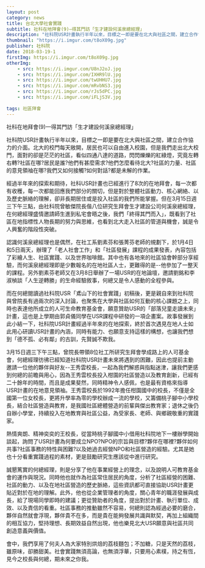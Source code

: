 ```yaml
---
layout: post
category: news
title: 台北大學社會實踐
subtitle: 社科在地拜會(9)—得其門訪「生才建設何溪泉總經理」
description: "社科院USR計畫執行半年以來，目標之一即是要在北大與社區之間，建立合作協力的介面。北大的校門每天敞開，居民也可以自由進入校園..."
thumbnail: "https://i.imgur.com/t8oX09g.jpg"
publisher: 社科院
date: 2018-03-19-1
firstImg: https://i.imgur.com/t8oX09g.jpg
otherImg:
    - src: https://i.imgur.com/U8nJ2oJ.jpg
    - src: https://i.imgur.com/IXHR9lU.jpg
    - src: https://i.imgur.com/twUHHU7.jpg
    - src: https://i.imgur.com/mRvbNS3.jpg
    - src: https://i.imgur.com/rJs5dPC.jpg
    - src: https://i.imgur.com/iFLjS3V.jpg
    
tags: 社區拜會
---
```


社科在地拜會(9)—得其門訪「生才建設何溪泉總經理」

社科院USR計畫執行半年以來，目標之一即是要在北大與社區之間，建立合作協力的介面。北大的校門每天敞開，居民也可以自由進入校園，但是我們走出北大校門，面對的卻是茫茫的社區，看似四通八達的道路，閃閃爍爍的紅綠燈，究竟左轉右轉?社區在哪?居民是誰?他們有甚麼需求?他們怎麼看待北大?社區的力量、社區的意見領袖在哪?我們又如何接觸?如何對話?都是未解的作業。

經過半年來的探索和期待，社科USR計畫也已經進行了8次的在地拜會，每一次都有收穫，每一次都能回應我們部分的關切，但是對於整體社區動力、核心網絡、以及歷史脈絡的理解，卻非長期居住或是投入社區的我們所能掌握。但在3月15日週三下午三點，由社科院曾敏傑院長偕八位研究生拜會生才建設公司何溪泉總經理，在何總經理盛情邀請師生進到私宅會晤之後，我們「終得其門而入」，既看到了社區在地指標性人物長期的努力與思維，也看到北大走入社區的管道與機會，誠是令人興奮的階段性突破。

認識何溪泉總經理也是偶然，在社工系劉素芬和張菁芬老師的規劃下，於1月4日和5日兩天，辦理了「老人社會工作」和「社區發展」課程的成果發表，內容包括了彩繪人生、社區實踐、以及世界咖啡館。其中也有各地來的社區協會幹部分享經驗，而何溪泉總經理即是少數報名的在地社區人士，更難得的是--他參加了一整天的課程。另外劉素芬老師又在3月8日舉辦了一場USR的在地論壇，邀請劉銘和李淑楨談「人生逆轉勝」的生命經驗敘事，何總又是令人感動的全程參與。

而在何總閱讀過社科院USR「鳶山下的社會實踐」初稿後，更是親自來到社科院與曾院長有過兩次的深入討論，也聚焦在大學與社區如何互動的核心課題之上，同時也表達他所成立的人可生命教育基金會，願意贊助USR的「部落兒童走讀未來」計畫，這也是上學期由郭貞儀同學在USR課程中研發的一項企畫案。故事發展到此小結一下，社科院USR計畫經過半年來的在地探索，終於首次遇見在地人士如此用心研讀USR計畫的內涵，同時有能力、也願意支持這樣的構想，也讓我們想到「德不孤、必有鄰」的古訓，先賢誠不欺我。

3月15日週三下午三點，曾院長帶領8位社工所研究生拜會學成路上的人可基金會，何總經理彷彿已經知道社科院USR計畫未來將遇到的困難，因此也提前主動邀請一位他的夥伴與好友--王秀雲校長，一起為我們解惑與指點迷津，讓我們更感到何總的前瞻與用心，因為王秀雲校長投入柑園的社區營造以及教育創新，已經有二十餘年的時間，而且是成果斐然，同時精神令人感佩，也是最有資格來指導USR計畫的在地意見領袖。王秀雲校長於1992年擔任柑園國中的校長，不僅是全國第一位女校長，更將升學率為零的學校辦成一流的學校，又籌備桃子腳中小學校長，結合社區營造與教育，是我國社區總體營造的前輩與傑出教育家；退休之後仍自辦小學堂，持續投入在地教育與社區公益，為受家長、老師、與鄉親敬重的實踐家。

熱情爽朗、精神奕奕的王校長，從當時桃子腳國中小借用社科院地下一樓辦學開始談起，詢問了USR計畫為何要成立NPO?NPO的宗旨與目標?夥伴在哪裡?夥伴如何共事?社區事務的特性與困難?以及她過去經營NPO和社區營造的經驗。尤其是她也十分看重實踐過程的素材，更是鼓勵研究生應該從中進行研究。

誠懇篤實的何總經理，則是分享了他在事業經營上的理念，以及說明人可教育基金會的運作與現況。同時他也就作為社區常住居民的角度，分析了社區經營的困難、社區的動力、以及在地社區營造的歷史脈絡，這些資訊都可直接協助USR計畫更貼近對於在地的理解。此外，他也從企業管理者的角度，關心青年的職涯發展與成長，給了現場同學即時的建議；更從贊助者的角度，提出對於計畫、執行單位、成效、以及責信的看重。社區事務的推動雖然不容易，何總則認為經過必要的磨合，夥伴自然就會浮現，夥伴貴不在多，而是貴在能夠發展共識與默契，再加上組織間的相互協力，堅持理想、長期效益自然出現，他也樂見北大USR願意與社區共同創造意義與價值。

會中，我們享用了何夫人為大家特別烘焙的荔枝麵包；不加糖，只是天然的荔枝，雖原味，卻勝甜美。社會實踐無須高論，也無須浮華，只要用心素樸，持之有恆，見今之校長與何總，期未來之你我。